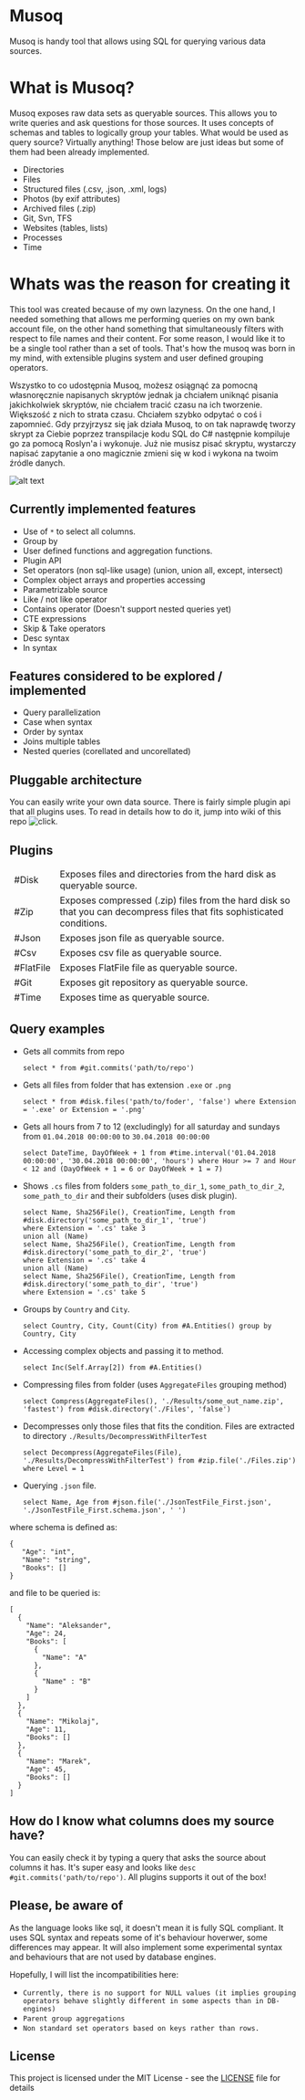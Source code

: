 # Musoq
Musoq is handy tool that allows using SQL for querying various data sources.

# What is Musoq? 
Musoq exposes raw data sets as queryable sources. This allows you to write queries and ask questions for those sources. It uses concepts of schemas and tables to logically group your tables. What would be used as query source? Virtually anything! Those below are just ideas but some of them had been already implemented.

- Directories
- Files
- Structured files (.csv, .json, .xml, logs)
- Photos (by exif attributes)
- Archived files (.zip)
- Git, Svn, TFS
- Websites (tables, lists)
- Processes
- Time

# Whats was the reason for creating it
This tool was created because of my own lazyness. On the one hand, I needed something that allows me performing queries on my own bank account file, on the other hand something that simultaneously filters with respect to file names and their content. For some reason, I would like it to be a single tool rather than a set of tools. That's how the musoq was born in my mind, with extensible plugins system and user defined grouping operators. 

Wszystko to co udostępnia Musoq, możesz osiągnąć za pomocną własnoręcznie napisanych skryptów jednak ja chciałem uniknąć pisania jakichkolwiek skryptów, nie chciałem tracić czasu na ich tworzenie. Większość z nich to strata czasu. Chciałem szybko odpytać o coś i zapomnieć. Gdy przyjrzysz się jak działa Musoq, to on tak naprawdę tworzy skrypt za Ciebie poprzez transpilacje kodu SQL do C# następnie kompiluje go za pomocą Roslyn'a i wykonuje. Już nie musisz pisać skryptu, wystarczy napisać zapytanie a ono magicznie zmieni się w kod i wykona na twoim źródle danych.

![alt text](https://raw.githubusercontent.com/Puchaczov/Musoq/master/query_res.png)

## Currently implemented features

- Use of `*` to select all columns.
- Group by
- User defined functions and aggregation functions.
- Plugin API
- Set operators (non sql-like usage) (union, union all, except, intersect)
- Complex object arrays and properties accessing
- Parametrizable source
- Like / not like operator
- Contains operator (Doesn't support nested queries yet)
- CTE expressions
- Skip & Take operators
- Desc syntax
- In syntax

## Features considered to be explored / implemented

- Query parallelization
- Case when syntax
- Order by syntax
- Joins multiple tables
- Nested queries (corellated and uncorellated)

## Pluggable architecture

You can easily write your own data source. There is fairly simple plugin api that all plugins uses. To read in details how to do it, jump into wiki of this repo ![click](https://github.com/Puchaczov/Musoq/wiki/Plugins).

## Plugins

<table>
      <thead>
            <tr><td>#Disk</td><td>Exposes files and directories from the hard disk as queryable source.</td></tr>
            <tr><td>#Zip</td><td>Exposes compressed (.zip) files from the hard disk so that you can decompress files that fits sophisticated conditions.</td></tr>
            <tr><td>#Json</td><td>Exposes json file as queryable source.</td></tr>
            <tr><td>#Csv</td><td>Exposes csv file as queryable source.</td></tr>
            <tr><td>#FlatFile</td><td>Exposes FlatFile file as queryable source.</td></tr>
            <tr><td>#Git</td><td>Exposes git repository as queryable source.</td></tr>
            <tr><td>#Time</td><td>Exposes time as queryable source.</td></tr>
      </thead>
</table>

## Query examples

- Gets all commits from repo

      select * from #git.commits('path/to/repo')

- Gets all files from folder that has extension `.exe` or `.png`

      select * from #disk.files('path/to/foder', 'false') where Extension = '.exe' or Extension = '.png'
      
- Gets all hours from 7 to 12 (excludingly) for all saturday and sundays from `01.04.2018 00:00:00` to `30.04.2018 00:00:00`

      select DateTime, DayOfWeek + 1 from #time.interval('01.04.2018 00:00:00', '30.04.2018 00:00:00', 'hours') where Hour >= 7 and Hour < 12 and (DayOfWeek + 1 = 6 or DayOfWeek + 1 = 7)

- Shows `.cs` files from folders `some_path_to_dir_1`, `some_path_to_dir_2`, `some_path_to_dir` and their subfolders (uses disk plugin).

      select Name, Sha256File(), CreationTime, Length from #disk.directory('some_path_to_dir_1', 'true')
      where Extension = '.cs' take 3
      union all (Name)
      select Name, Sha256File(), CreationTime, Length from #disk.directory('some_path_to_dir_2', 'true')
      where Extension = '.cs' take 4
      union all (Name)
      select Name, Sha256File(), CreationTime, Length from #disk.directory('some_path_to_dir', 'true')
      where Extension = '.cs' take 5

- Groups by `Country` and `City`.

      select Country, City, Count(City) from #A.Entities() group by Country, City
      
- Accessing complex objects and passing it to method.

      select Inc(Self.Array[2]) from #A.Entities()
      
- Compressing files from folder (uses `AggregateFiles` grouping method)

      select Compress(AggregateFiles(), './Results/some_out_name.zip', 'fastest') from #disk.directory('./Files', 'false')
      
- Decompresses only those files that fits the condition. Files are extracted to directory `./Results/DecompressWithFilterTest` 

      select Decompress(AggregateFiles(File), './Results/DecompressWithFilterTest') from #zip.file('./Files.zip') 
      where Level = 1
     
- Querying `.json` file.

      select Name, Age from #json.file('./JsonTestFile_First.json', './JsonTestFile_First.schema.json', ' ')
     
where schema is defined as: 

    { 
       "Age": "int",
       "Name": "string",
       "Books": [] 
    }
    
and file to be queried is:

    [
      {
        "Name": "Aleksander",
        "Age": 24,
        "Books": [
          {
            "Name": "A"
          },
          {
            "Name" : "B" 
          }
        ]
      },
      {
        "Name": "Mikolaj",
        "Age": 11,
        "Books": []
      },
      {
        "Name": "Marek",
        "Age": 45,
        "Books": []
      }
    ]
    
## How do I know what columns does my source have?

You can easily check it by typing a query that asks the source about columns it has. It's super easy and looks like `desc #git.commits('path/to/repo')`. All plugins supports it out of the box!

## Please, be aware of

As the language looks like sql, it doesn't mean it is fully SQL compliant. It uses SQL syntax and repeats some of it's behaviour hoverwer, some differences may appear. It will also implement some experimental syntax and behaviours that are not used by database engines.

Hopefully, I will list the incompatibilities here:

- `Currently, there is no support for NULL values (it implies grouping operators behave slightly different in some aspects than in DB-engines)`
- `Parent group aggregations`
- `Non standard set operators based on keys rather than rows.`

## License

This project is licensed under the MIT License - see the [LICENSE](LICENSE) file for details
